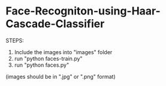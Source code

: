 # Face-Recogniton-using-Haar-Cascade-Classifier

STEPS:
1. Include the images into "images" folder
2. run "python faces-train.py"
3. run "python faces.py"

(images should be in ".jpg" or ".png" format)
